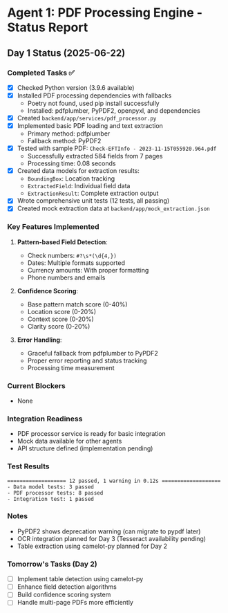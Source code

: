 # Agent 1: PDF Processing Engine - Status Report

## Day 1 Status (2025-06-22)

### Completed Tasks ✅
- [x] Checked Python version (3.9.6 available)
- [x] Installed PDF processing dependencies with fallbacks
  - Poetry not found, used pip install successfully
  - Installed: pdfplumber, PyPDF2, openpyxl, and dependencies
- [x] Created `backend/app/services/pdf_processor.py`
- [x] Implemented basic PDF loading and text extraction
  - Primary method: pdfplumber
  - Fallback method: PyPDF2
- [x] Tested with sample PDF: `Check-EFTInfo - 2023-11-15T055920.964.pdf`
  - Successfully extracted 584 fields from 7 pages
  - Processing time: 0.08 seconds
- [x] Created data models for extraction results:
  - `BoundingBox`: Location tracking
  - `ExtractedField`: Individual field data
  - `ExtractionResult`: Complete extraction output
- [x] Wrote comprehensive unit tests (12 tests, all passing)
- [x] Created mock extraction data at `backend/app/mock_extraction.json`

### Key Features Implemented
1. **Pattern-based Field Detection**:
   - Check numbers: `#?\s*(\d{4,})`
   - Dates: Multiple formats supported
   - Currency amounts: With proper formatting
   - Phone numbers and emails

2. **Confidence Scoring**:
   - Base pattern match score (0-40%)
   - Location score (0-20%)
   - Context score (0-20%)
   - Clarity score (0-20%)

3. **Error Handling**:
   - Graceful fallback from pdfplumber to PyPDF2
   - Proper error reporting and status tracking
   - Processing time measurement

### Current Blockers
- None

### Integration Readiness
- PDF processor service is ready for basic integration
- Mock data available for other agents
- API structure defined (implementation pending)

### Test Results
```
=================== 12 passed, 1 warning in 0.12s ===================
- Data model tests: 3 passed
- PDF processor tests: 8 passed
- Integration test: 1 passed
```

### Notes
- PyPDF2 shows deprecation warning (can migrate to pypdf later)
- OCR integration planned for Day 3 (Tesseract availability pending)
- Table extraction using camelot-py planned for Day 2

### Tomorrow's Tasks (Day 2)
- [ ] Implement table detection using camelot-py
- [ ] Enhance field detection algorithms
- [ ] Build confidence scoring system
- [ ] Handle multi-page PDFs more efficiently